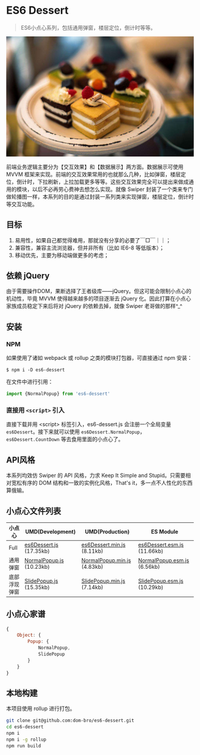 # ES6 Dessert

> ES6小点心系列，包括通用弹窗，楼层定位，倒计时等等。

![](./images/dessert.jpg)

前端业务逻辑主要分为【交互效果】和【数据展示】两方面。数据展示可使用 MVVM 框架来实现。前端的交互效果常用的也就那么几种，比如弹窗，楼层定位，倒计时，下拉刷新，上拉加载更多等等。这些交互效果完全可以提出来做成通用的模块，以后不必再劳心费神去想怎么实现。就像 Swiper 封装了一个类来专门做轮播图一样，本系列的目的是通过封装一系列类来实现弹窗，楼层定位，倒计时等交互功能。

## 目标

1. 易用性，如果自己都觉得难用，那就没有分享的必要了￣□￣｜｜；
2. 兼容性，兼容主流浏览器，但并非所有（比如 IE6-8 等低版本）；
3. 移动优先，主要为移动端做更多的考虑；

## 依赖 jQuery

由于需要操作DOM，果断选择了王者级库——jQuery。但这可能会限制小点心的机动性，毕竟 MVVM 使得越来越多的项目逐渐去 jQuery 化。因此打算在小点心家族成员稳定下来后将对 jQuery 的依赖去掉，就像 Swiper 老哥做的那样^_^

## 安装

### NPM

如果使用了诸如 webpack 或 rollup 之类的模块打包器，可直接通过 npm 安装：

```
$ npm i -D es6-dessert
```

在文件中进行引用：

```js
import {NormalPopup} from 'es6-dessert'
```

### 直接用 `<script>` 引入

直接下载并用 &lt;script> 标签引入，es6-dessert.js 会注册一个全局变量 `es6Dessert`。接下来就可以使用 `es6Dessert.NormalPopup`，`es6Dessert.CountDown` 等去食用里面的小点心了。

## API风格

本系列均效仿 Swiper 的 API 风格，力求 Keep It Simple and Stupid。只需要相对宽松有序的 DOM 结构和一致的实例化风格，That's it，多一点不人性化的东西算俄输。

## 小点心文件列表

<table>
<thead>
<th>小点心</th>
<th>UMD(Development)</th>
<th>UMD(Production)</th>
<th>ES Module</th>
</thead>
<tbody>
<tr><td>Full</td><td>
  <a href="https://unpkg.com/es6-dessert/dist/es6Dessert.js">
    es6Dessert.js
  </a>
  (17.35kb)
</td><td>
  <a href="https://unpkg.com/es6-dessert/dist/es6Dessert.min.js">
    es6Dessert.min.js
  </a>
  (8.11kb)
</td><td>
  <a href="https://unpkg.com/es6-dessert/dist/es6Dessert.esm.js">
    es6Dessert.esm.js
  </a>
  (11.66kb)
</td></tr><tr><td>通用弹窗</td><td>
  <a href="https://unpkg.com/es6-dessert/dist/NormalPopup.js">
    NormalPopup.js
  </a>
  (10.23kb)
</td><td>
  <a href="https://unpkg.com/es6-dessert/dist/NormalPopup.min.js">
    NormalPopup.min.js
  </a>
  (4.83kb)
</td><td>
  <a href="https://unpkg.com/es6-dessert/dist/NormalPopup.esm.js">
    NormalPopup.esm.js
  </a>
  (6.56kb)
</td></tr><tr><td>底部浮现弹窗</td><td>
  <a href="https://unpkg.com/es6-dessert/dist/SlidePopup.js">
    SlidePopup.js
  </a>
  (15.35kb)
</td><td>
  <a href="https://unpkg.com/es6-dessert/dist/SlidePopup.min.js">
    SlidePopup.min.js
  </a>
  (7.14kb)
</td><td>
  <a href="https://unpkg.com/es6-dessert/dist/SlidePopup.esm.js">
    SlidePopup.esm.js
  </a>
  (10.29kb)
</td></tr>
</tbody>
</table>

## 小点心家谱

```js
{
    Object: {
        Popup: {
            NormalPopup,
            SlidePopup
        }
    }
}
```

## 本地构建

本项目使用 rollup 进行打包。

```bash
git clone git@github.com:dom-bro/es6-dessert.git
cd es6-dessert
npm i
npm i -g rollup
npm run build
```
